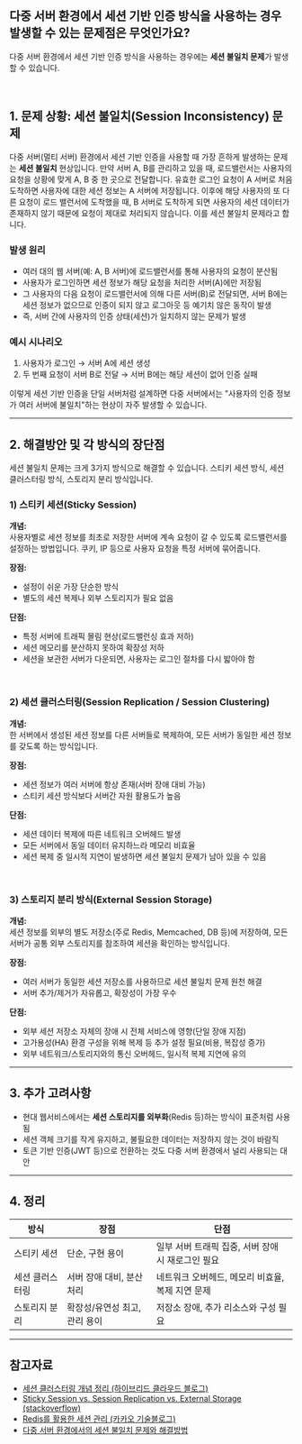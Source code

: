 ## 다중 서버 환경에서 세션 기반 인증 방식을 사용하는 경우 발생할 수 있는 문제점은 무엇인가요?
다중 서버 환경에서 세션 기반 인증 방식을 사용하는 경우에는 **세션 불일치 문제**가 발생할 수 있습니다. 

<br>

## 1. 문제 상황: 세션 불일치(Session Inconsistency) 문제
다중 서버(멀티 서버) 환경에서 세션 기반 인증을 사용할 때 가장 흔하게 발생하는 문제는 **세션 불일치** 현상입니다.
만약 서버 A, B를 관리하고 있을 때, 로드밸런서는 사용자의 요청을 상황에 맞게 A, B 중 한 곳으로 전달합니다. 유효한 로그인 요청이 A 서버로 처음 도착하면 사용자에 대한 세션 정보는 A 서버에 저장됩니다. 
이후에 해당 사용자의 또 다른 요청이 로드 밸런서에 도착했을 때, B 서버로 도착하게 되면 사용자의 세션 데이터가 존재하지 않기 때문에 요청이 제대로 처리되지 않습니다. 이를 세션 불일치 문제라고 합니다.

### 발생 원리
- 여러 대의 웹 서버(예: A, B 서버)에 로드밸런서를 통해 사용자의 요청이 분산됨
- 사용자가 로그인하면 세션 정보가 해당 요청을 처리한 서버(A)에만 저장됨
- 그 사용자의 다음 요청이 로드밸런서에 의해 다른 서버(B)로 전달되면, 서버 B에는 세션 정보가 없으므로 인증이 되지 않고 로그아웃 등 예기치 않은 동작이 발생
- 즉, 서버 간에 사용자의 인증 상태(세션)가 일치하지 않는 문제가 발생

### 예시 시나리오
1. 사용자가 로그인 → 서버 A에 세션 생성
2. 두 번째 요청이 서버 B로 전달 → 서버 B에는 해당 세션이 없어 인증 실패

이렇게 세션 기반 인증을 단일 서버처럼 설계하면 다중 서버에서는 "사용자의 인증 정보가 여러 서버에 불일치"하는 현상이 자주 발생할 수 있습니다.

---

## 2. 해결방안 및 각 방식의 장단점
세션 불일치 문제는 크게 3가지 방식으로 해결할 수 있습니다. 스티키 세션 방식, 세션 클러스터링 방식, 스토리지 분리 방식입니다.

### 1) 스티키 세션(Sticky Session)

**개념:**  
사용자별로 세션 정보를 최초로 저장한 서버에 계속 요청이 갈 수 있도록 로드밸런서를 설정하는 방법입니다. 쿠키, IP 등으로 사용자 요청을 특정 서버에 묶어줍니다.

**장점:**  
- 설정이 쉬운 가장 단순한 방식
- 별도의 세션 복제나 외부 스토리지가 필요 없음

**단점:**  
- 특정 서버에 트래픽 몰림 현상(로드밸런싱 효과 저하)
- 세션 메모리를 분산하지 못하여 확장성 저하
- 세션을 보관한 서버가 다운되면, 사용자는 로그인 절차를 다시 밟아야 함

<br>

### 2) 세션 클러스터링(Session Replication / Session Clustering)

**개념:**  
한 서버에서 생성된 세션 정보를 다른 서버들로 복제하여, 모든 서버가 동일한 세션 정보를 갖도록 하는 방식입니다.

**장점:**  
- 세션 정보가 여러 서버에 항상 존재(서버 장애 대비 가능)
- 스티키 세션 방식보다 서버간 자원 활용도가 높음

**단점:**  
- 세션 데이터 복제에 따른 네트워크 오버헤드 발생
- 모든 서버에서 동일 데이터 유지하느라 메모리 비효율
- 세션 복제 중 일시적 지연이 발생하면 세션 불일치 문제가 남아 있을 수 있음

<br>

### 3) 스토리지 분리 방식(External Session Storage)

**개념:**  
세션 정보를 외부의 별도 저장소(주로 Redis, Memcached, DB 등)에 저장하여, 모든 서버가 공통 외부 스토리지를 참조하여 세션을 확인하는 방식입니다.

**장점:**  
- 여러 서버가 동일한 세션 저장소를 사용하므로 세션 불일치 문제 원천 해결
- 서버 추가/제거가 자유롭고, 확장성이 가장 우수

**단점:**  
- 외부 세션 저장소 자체의 장애 시 전체 서비스에 영향(단일 장애 지점)
- 고가용성(HA) 환경 구성을 위해 복제 등 추가 설정 필요(비용, 복잡성 증가)
- 외부 네트워크/스토리지와의 통신 오버헤드, 일시적 복제 지연에 유의

---

## 3. 추가 고려사항

- 현대 웹서비스에서는 **세션 스토리지를 외부화**(Redis 등)하는 방식이 표준처럼 사용됨
- 세션 객체 크기를 작게 유지하고, 불필요한 데이터는 저장하지 않는 것이 바람직
- 토큰 기반 인증(JWT 등)으로 전환하는 것도 다중 서버 환경에서 널리 사용되는 대안

---

## 4. 정리

| 방식              | 장점                                | 단점                                       |
|-------------------|-------------------------------------|--------------------------------------------|
| 스티키 세션        | 단순, 구현 용이                     | 일부 서버 트래픽 집중, 서버 장애 시 재로그인 필요 |
| 세션 클러스터링    | 서버 장애 대비, 분산처리             | 네트워크 오버헤드, 메모리 비효율, 복제 지연 문제 |
| 스토리지 분리      | 확장성/유연성 최고, 관리 용이         | 저장소 장애, 추가 리소스와 구성 필요           |

---

## 참고자료

- [세션 클러스터링 개념 정리 (하이브리드 클라우드 블로그)](https://hyunseob.github.io/2019/09/22/session-clustering/)
- [Sticky Session vs. Session Replication vs. External Storage (stackoverflow)](https://stackoverflow.com/questions/12205323/sticky-sessions-vs-session-replication)
- [Redis를 활용한 세션 관리 (카카오 기술블로그)](https://tech.kakao.com/2020/08/31/session-management-using-redis/)
- [다중 서버 환경에서의 세션 불일치 문제와 해결방법](https://hudi.blog/session-consistency-issue/)
